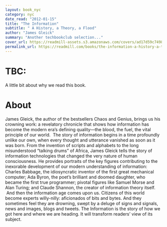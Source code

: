 ```yaml
---
layout: book_nyc
category: nyc
date_read: "2012-01-15"
title: "The Information"
subtitle: " A History, a Theory, a Flood"
author: "James Gleick"
summary: "Another techbookclub selection..."
cover_url: https://readmill-assets.s3.amazonaws.com/covers/ad17d59c749819636dc7827df56c585d-original.png?1351869276
permalink_url: https://readmill.com/books/the-information-a-history-a-theory-a-flood
---
```


# TBC:
A little bit about why we read this book.

# About
James Gleick, the author of the bestsellers Chaos and Ge­nius, brings us his crowning work: a revelatory chronicle that shows how information has become the modern era’s defining quality—the blood, the fuel, the vital principle of our world.  The story of information begins in a time profoundly unlike our own, when every thought and utterance vanished as soon as it was born. From the invention of scripts and alphabets to the long misunderstood “talk­ing drums” of Africa, James Gleick tells the story of information technologies that changed the very nature of human consciousness. He provides portraits of the key figures contributing to the inexorable develop­ment of our modern understanding of information: Charles Babbage, the idiosyncratic inventor of the first great mechanical computer; Ada Byron, the po­et’s brilliant and doomed daughter, who became the first true programmer; pivotal figures like Samuel Morse and Alan Turing; and Claude Shannon, the cre­ator of information theory itself.  And then the information age comes upon us. Citi­zens of this world become experts willy-nilly: aficiona­dos of bits and bytes. And they sometimes feel they are drowning, swept by a deluge of signs and signals, news and images, blogs and tweets. The Information is the story of how we got here and where we are heading. It will transform readers’ view of its subject.
